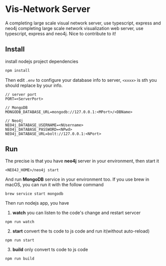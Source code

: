 # Vis-Network Server
A completing large scale visual network server, use typescript, express and neo4j completing large scale network visualization web server, use typescript, express and neo4j.
Nice to contribute to it!

## Install
install nodejs project dependencies
```bash
npm install
```

Then edit `.env` to configure your database info to server, `<xxxx>` is sth you should replace by your info.

```
// server port
PORT=<ServerPort>

// MongoDB
MONGODB_DATABASE_URL=mongodb://127.0.0.1:<MPort>/<DBName>

// Neo4j
NEO4j_DATABASE_USERNAME=<NUsername>
NEO4j_DATABASE_PASSWORD=<NPwd>
NEO4j_DATABASE_URL=bolt://127.0.0.1:<NPort>
```

## Run

The precise is that you have **neo4j** server in your environment, then start it

```
<NEO4J_HOME>/neo4j start
```
And run **MongoDB** service in your environment too. If you use brew in macOS, you can run it with the follow command

```
brew service start mongodb
```

Then run nodejs app, you have 

1. **watch** you can listen to the code's change and restart servcer
```
npm run watch
```
2. **start** convert the ts code to js code and run it(without auto-reload)
```
npm run start
```
3. **build** only convert ts code to js code
```
npm run build
```



